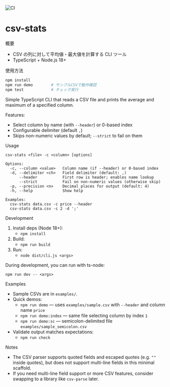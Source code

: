 ![CI](https://github.com/tatsuyaShiihara/csv-stats/actions/workflows/ci.yml/badge.svg)

# csv-stats

概要

- CSV の列に対して平均値・最大値を計算する CLI ツール
- TypeScript + Node.js 18+

使用方法

```bash
npm install
npm run demo        # サンプルCSVで動作確認
npm test            # チェック実行
```

Simple TypeScript CLI that reads a CSV file and prints the average and maximum of a specified column.

Features:

- Select column by name (with `--header`) or 0-based index
- Configurable delimiter (default `,`)
- Skips non-numeric values by default; `--strict` to fail on them

Usage

```
csv-stats <file> -c <column> [options]

Options:
  -c, --column <value>   Column name (if --header) or 0-based index
  -d, --delimiter <ch>   Field delimiter (default: ,)
      --header           First row is header; enables name lookup
      --strict           Fail on non-numeric values (otherwise skip)
  -p, --precision <n>    Decimal places for output (default: 4)
  -h, --help             Show help

Examples:
  csv-stats data.csv -c price --header
  csv-stats data.csv -c 2 -d ';'
```

Development

1. Install deps (Node 18+):
   - `npm install`
2. Build:
   - `npm run build`
3. Run:
   - `node dist/cli.js <args>`

During development, you can run with ts-node:

```
npm run dev -- <args>
```

Examples

- Sample CSVs are in `examples/`.
- Quick demos:
  - `npm run demo` — uses `examples/sample.csv` with `--header` and column name `price`
  - `npm run demo:index` — same file selecting column by index `1`
  - `npm run demo:sc` — semicolon-delimited file `examples/sample_semicolon.csv`
- Validate output matches expectations:
  - `npm run check`

Notes

- The CSV parser supports quoted fields and escaped quotes (e.g. `""` inside quotes), but does not support multi-line fields in this minimal scaffold.
- If you need multi-line field support or more CSV features, consider swapping to a library like `csv-parse` later.
